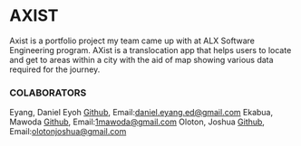 # AXIST
Axist is a portfolio project my team came up with at ALX Software Engineering program. AXist is a translocation app that helps users to locate and get to areas within a city with the aid of map showing various data required for the journey.

### COLABORATORS
Eyang, Daniel Eyoh [Github](https://github.com/Tediyang), Email:<daniel.eyang.ed@gmail.com>
Ekabua, Mawoda [Github](https://github.com/mdekabs), Email:<1mawoda@gmail.com>
Oloton, Joshua [Github](https://github.com/JoshuaOloton), Email:<olotonjoshua@gmail.com>
